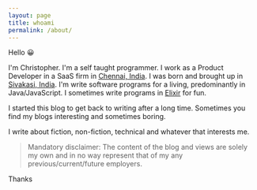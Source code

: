 ```yaml
---
layout: page
title: whoami
permalink: /about/
---
```


Hello 😀

I'm Christopher. I'm a self taught programmer. I work as a Product Developer in a SaaS firm in [Chennai, India](https://en.wikipedia.org/wiki/Chennai). I was born and brought up in [Sivakasi, India](https://en.wikipedia.org/wiki/Sivakasi). 
I'm write software programs for a living, predominantly in Java/JavaScript. I sometimes write programs in [Elixir](https://en.wikipedia.org/wiki/Elixir_(programming_language)) for fun. 

I started this blog to get back to writing after a long time. Sometimes you find my blogs interesting and sometimes boring.

I write about fiction, non-fiction, technical and whatever that interests me.

> Mandatory disclaimer: The content of the blog and views are solely my own and in no way represent that of my any previous/current/future employers.

Thanks